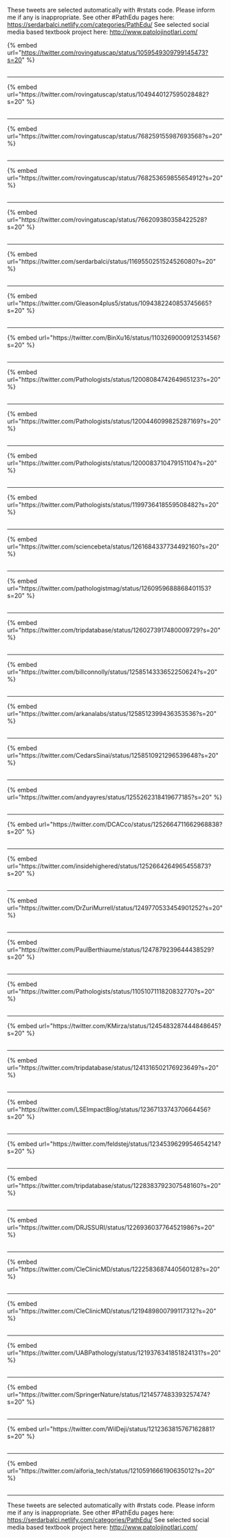 

These tweets are selected automatically with #rstats code. Please inform me if any is inappropriate.
See other #PathEdu pages here: https://serdarbalci.netlify.com/categories/PathEdu/ 
See selected social media based textbook project here: http://www.patolojinotlari.com/

{% embed url="https://twitter.com/rovingatuscap/status/1059549309799145473?s=20" %}<br>
<br>
<hr>
{% embed url="https://twitter.com/rovingatuscap/status/1049440127595028482?s=20" %}<br>
<br>
<hr>
{% embed url="https://twitter.com/rovingatuscap/status/768259155987693568?s=20" %}<br>
<br>
<hr>
{% embed url="https://twitter.com/rovingatuscap/status/768253659855654912?s=20" %}<br>
<br>
<hr>
{% embed url="https://twitter.com/rovingatuscap/status/766209380358422528?s=20" %}<br>
<br>
<hr>
{% embed url="https://twitter.com/serdarbalci/status/1169550251524526080?s=20" %}<br>
<br>
<hr>
{% embed url="https://twitter.com/Gleason4plus5/status/1094382240853745665?s=20" %}<br>
<br>
<hr>
{% embed url="https://twitter.com/BinXu16/status/1103269000912531456?s=20" %}<br>
<br>
<hr>
{% embed url="https://twitter.com/Pathologists/status/1200808474264965123?s=20" %}<br>
<br>
<hr>
{% embed url="https://twitter.com/Pathologists/status/1200446099825287169?s=20" %}<br>
<br>
<hr>
{% embed url="https://twitter.com/Pathologists/status/1200083710479151104?s=20" %}<br>
<br>
<hr>
{% embed url="https://twitter.com/Pathologists/status/1199736418559508482?s=20" %}<br>
<br>
<hr>
{% embed url="https://twitter.com/sciencebeta/status/1261684337734492160?s=20" %}<br>
<br>
<hr>
{% embed url="https://twitter.com/pathologistmag/status/1260959688868401153?s=20" %}<br>
<br>
<hr>
{% embed url="https://twitter.com/tripdatabase/status/1260273917480009729?s=20" %}<br>
<br>
<hr>
{% embed url="https://twitter.com/billconnolly/status/1258514333652250624?s=20" %}<br>
<br>
<hr>
{% embed url="https://twitter.com/arkanalabs/status/1258512399436353536?s=20" %}<br>
<br>
<hr>
{% embed url="https://twitter.com/CedarsSinai/status/1258510921296539648?s=20" %}<br>
<br>
<hr>
{% embed url="https://twitter.com/andyayres/status/1255262318419677185?s=20" %}<br>
<br>
<hr>
{% embed url="https://twitter.com/DCACco/status/1252664711662968838?s=20" %}<br>
<br>
<hr>
{% embed url="https://twitter.com/insidehighered/status/1252664264965455873?s=20" %}<br>
<br>
<hr>
{% embed url="https://twitter.com/DrZuriMurrell/status/1249770533454901252?s=20" %}<br>
<br>
<hr>
{% embed url="https://twitter.com/PaulBerthiaume/status/1247879239644438529?s=20" %}<br>
<br>
<hr>
{% embed url="https://twitter.com/Pathologists/status/1105107111820832770?s=20" %}<br>
<br>
<hr>
{% embed url="https://twitter.com/KMirza/status/1245483287444848645?s=20" %}<br>
<br>
<hr>
{% embed url="https://twitter.com/tripdatabase/status/1241316502176923649?s=20" %}<br>
<br>
<hr>
{% embed url="https://twitter.com/LSEImpactBlog/status/1236713374370664456?s=20" %}<br>
<br>
<hr>
{% embed url="https://twitter.com/feldstej/status/1234539629954654214?s=20" %}<br>
<br>
<hr>
{% embed url="https://twitter.com/tripdatabase/status/1228383792307548160?s=20" %}<br>
<br>
<hr>
{% embed url="https://twitter.com/DRJSSURI/status/1226936037764521986?s=20" %}<br>
<br>
<hr>
{% embed url="https://twitter.com/CleClinicMD/status/1222583687440560128?s=20" %}<br>
<br>
<hr>
{% embed url="https://twitter.com/CleClinicMD/status/1219489800799117312?s=20" %}<br>
<br>
<hr>
{% embed url="https://twitter.com/UABPathology/status/1219376341851824131?s=20" %}<br>
<br>
<hr>
{% embed url="https://twitter.com/SpringerNature/status/1214577483393257474?s=20" %}<br>
<br>
<hr>
{% embed url="https://twitter.com/WilDeji/status/1212363815767162881?s=20" %}<br>
<br>
<hr>
{% embed url="https://twitter.com/aiforia_tech/status/1210591666190635012?s=20" %}<br>
<br>
<hr>


These tweets are selected automatically with #rstats code. Please inform me if any is inappropriate.
See other #PathEdu pages here: https://serdarbalci.netlify.com/categories/PathEdu/ 
See selected social media based textbook project here: http://www.patolojinotlari.com/
